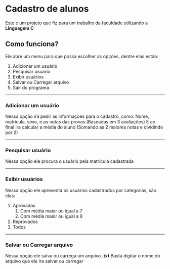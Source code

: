 # Cadastro de alunos
Este é um projeto que fiz para um trabalho da faculdade utilizando a **Linguagem C**

## Como funciona?

Ele abre um menu para que possa escolher as opções, dentre elas estão:
1. Adicionar um usuário 
2. Pesquisar usuário
3. Exibir usuários
4. Salvar ou Carregar arquivo
5. Sair do programa

***

### Adicionar um usuário 
Nessa opção irá pedir as informações para o cadastro, como:
Nome, matrícula, sexo, e as notas das provas (Baseadas em 3 avaliações)
E ao final ira calcular a média do aluno (Somando as 2 maiores notas e dividindo por 2)

***

### Pesquisar usuário
Nessa opção ele procura o usuário pela matrícula cadastrada

***

### Exibir usuários
Nessa opção ele apresenta os usuários cadastrados por categorias, são elas:
1. Aprovados
   1. Com média maior ou igual a 7
   2. Com média maior ou igual a 9
2. Reprovados
3. Todos


***

### Salvar ou Carregar arquivo
Nessa opção ele salva ou carrega um arquivo **.txt**
Basta digitar o nome do arquivo que ele ira salvar ou carregar 